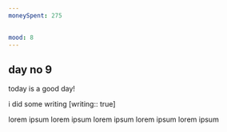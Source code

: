 ```yaml
---
moneySpent: 275

 
mood: 8
---
```

## day no 9
today is a good day!
 

i did some writing [writing:: true]

lorem ipsum lorem ipsum lorem ipsum lorem ipsum lorem ipsum
